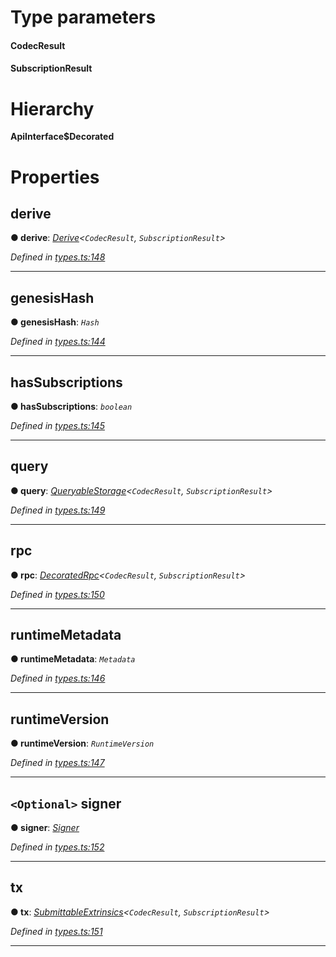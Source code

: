

# Type parameters
#### CodecResult 
#### SubscriptionResult 
# Hierarchy

**ApiInterface$Decorated**

# Properties

<a id="derive"></a>

##  derive

**● derive**: *[Derive](_types_.derive.md)<`CodecResult`, `SubscriptionResult`>*

*Defined in [types.ts:148](https://github.com/polkadot-js/api/blob/c827bdb/packages/api/src/types.ts#L148)*

___
<a id="genesishash"></a>

##  genesisHash

**● genesisHash**: *`Hash`*

*Defined in [types.ts:144](https://github.com/polkadot-js/api/blob/c827bdb/packages/api/src/types.ts#L144)*

___
<a id="hassubscriptions"></a>

##  hasSubscriptions

**● hasSubscriptions**: *`boolean`*

*Defined in [types.ts:145](https://github.com/polkadot-js/api/blob/c827bdb/packages/api/src/types.ts#L145)*

___
<a id="query"></a>

##  query

**● query**: *[QueryableStorage](_types_.queryablestorage.md)<`CodecResult`, `SubscriptionResult`>*

*Defined in [types.ts:149](https://github.com/polkadot-js/api/blob/c827bdb/packages/api/src/types.ts#L149)*

___
<a id="rpc"></a>

##  rpc

**● rpc**: *[DecoratedRpc](_types_.decoratedrpc.md)<`CodecResult`, `SubscriptionResult`>*

*Defined in [types.ts:150](https://github.com/polkadot-js/api/blob/c827bdb/packages/api/src/types.ts#L150)*

___
<a id="runtimemetadata"></a>

##  runtimeMetadata

**● runtimeMetadata**: *`Metadata`*

*Defined in [types.ts:146](https://github.com/polkadot-js/api/blob/c827bdb/packages/api/src/types.ts#L146)*

___
<a id="runtimeversion"></a>

##  runtimeVersion

**● runtimeVersion**: *`RuntimeVersion`*

*Defined in [types.ts:147](https://github.com/polkadot-js/api/blob/c827bdb/packages/api/src/types.ts#L147)*

___
<a id="signer"></a>

## `<Optional>` signer

**● signer**: *[Signer](_types_.signer.md)*

*Defined in [types.ts:152](https://github.com/polkadot-js/api/blob/c827bdb/packages/api/src/types.ts#L152)*

___
<a id="tx"></a>

##  tx

**● tx**: *[SubmittableExtrinsics](_types_.submittableextrinsics.md)<`CodecResult`, `SubscriptionResult`>*

*Defined in [types.ts:151](https://github.com/polkadot-js/api/blob/c827bdb/packages/api/src/types.ts#L151)*

___

